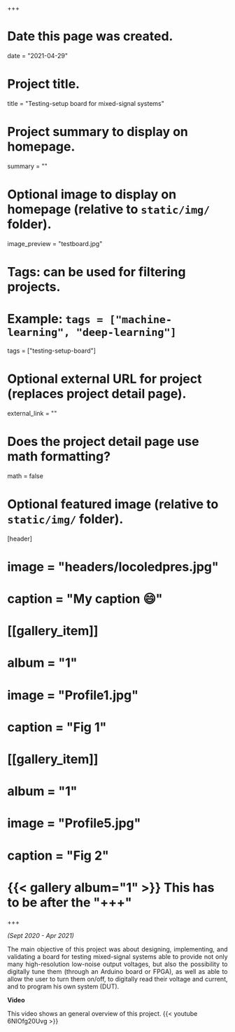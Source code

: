 
+++
# Date this page was created.
date = "2021-04-29"

# Project title.
title = "Testing-setup board for mixed-signal systems"

# Project summary to display on homepage.
summary = ""

# Optional image to display on homepage (relative to `static/img/` folder).
image_preview = "testboard.jpg"

# Tags: can be used for filtering projects.
# Example: `tags = ["machine-learning", "deep-learning"]`
tags = ["testing-setup-board"]

# Optional external URL for project (replaces project detail page).
external_link = ""

# Does the project detail page use math formatting?
math = false

# Optional featured image (relative to `static/img/` folder).
[header]
# image = "headers/locoledpres.jpg"
# caption = "My caption :smile:"

# [[gallery_item]]
# album = "1"
# image = "Profile1.jpg"
# caption = "Fig 1"
    
# [[gallery_item]]
# album = "1"
# image = "Profile5.jpg"
# caption = "Fig 2"
# {{< gallery album="1" >}} This has to be after the "+++"

+++

*(Sept 2020 - Apr 2021)*

<p align="justify">The main objective of this project was about designing, implementing, and validating a board for testing mixed-signal systems able to provide not only many high-resolution low-noise output voltages, but also the possibility to digitally tune them (through an Arduino board or FPGA), as well as able to allow the user to turn them on/off, to digitally read their voltage and current, and to program his own system (DUT).</p>

**Video**

This video shows an general overview of this project.
{{< youtube 6NIOfg20Uvg >}}
